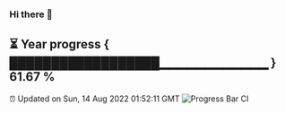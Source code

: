 ### Hi there 👋
⏳ Year progress { ██████████████████▁▁▁▁▁▁▁▁▁▁▁▁ } 61.67 %
---
⏰ Updated on Sun, 14 Aug 2022 01:52:11 GMT
![Progress Bar CI](https://github.com/liununu/liununu/workflows/Progress%20Bar%20CI/badge.svg)
